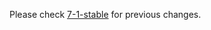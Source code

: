 
Please check [7-1-stable](https://github.com/rails/rails/blob/7-1-stable/activestorage/CHANGELOG.md) for previous changes.

